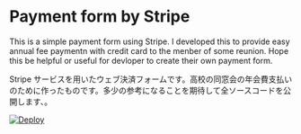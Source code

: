 # Payment form by Stripe
This is a simple payment form using Stripe. I developed this to provide easy annual fee paymentn with credit card to the menber of some reunion.
Hope this be helpful or useful for devloper to create their own payment form.

Stripe サービスを用いたウェブ決済フォームです。高校の同窓会の年会費支払いのために作ったものです。多少の参考になることを期待して全ソースコードを公開します、。

[![Deploy](https://www.herokucdn.com/deploy/button.svg)](https://heroku.com/deploy)


